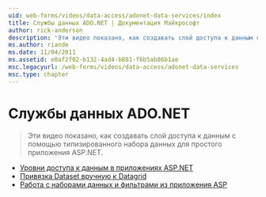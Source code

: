 ```yaml
---
uid: web-forms/videos/data-access/adonet-data-services/index
title: Службы данных ADO.NET | Документация Майкрософт
author: rick-anderson
description: 'Эти видео показано, как создавать слой доступа к данным с помощью типизированного набора данных для простого приложения ASP.NET.'
ms.author: riande
ms.date: 11/04/2011
ms.assetid: e0af2f02-b132-4ad4-b881-f6b5ab86b1ae
msc.legacyurl: /web-forms/videos/data-access/adonet-data-services
msc.type: chapter
---
```

<a name="adonet-data-services"></a>Службы данных ADO.NET
====================
> Эти видео показано, как создавать слой доступа к данным с помощью типизированного набора данных для простого приложения ASP.NET.


- [Уровни доступа к данным в приложениях ASP.NET](data-access-layers-in-aspnet-applications.md)
- [Привязка Dataset вручную к Datagrid](how-to-manually-bind-a-dataset-to-a-datagrid.md)
- [Работа с наборами данных и фильтрами из приложения ASP](how-to-work-with-datasets-and-filters-from-an-asp-application.md)
